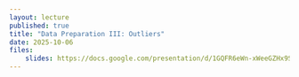 ```yaml
---
layout: lecture
published: true
title: "Data Preparation III: Outliers"
date: 2025-10-06
files:
    slides: https://docs.google.com/presentation/d/1GQFR6eWn-xWeeGZHx9SH871C-WehGtBYB7pv-PLN1N4/edit?usp=sharing
---
```

